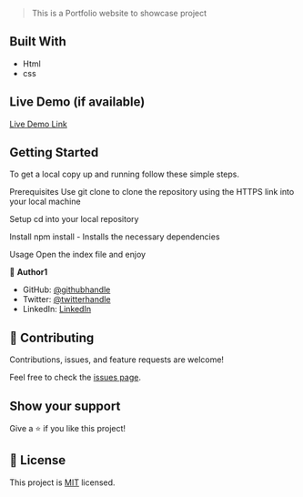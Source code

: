 
> This is a Portfolio website to showcase project



## Built With

- Html
- css


## Live Demo (if available)

[Live Demo Link](https://livedemo.com)


## Getting Started
To get a local copy up and running follow these simple steps.

Prerequisites
Use git clone to clone the repository using the HTTPS link into your local machine

Setup
cd into your local repository

Install
npm install - Installs the necessary dependencies

Usage
Open the index file and enjoy





👤 **Author1**


- GitHub: [@githubhandle]()
- Twitter: [@twitterhandle](https://twitter.com/SchoolsAfrikana)
- LinkedIn: [LinkedIn](https://www.linkedin.com/in/okonkwo-echezona-4b92181b0/)


## 🤝 Contributing

Contributions, issues, and feature requests are welcome!

Feel free to check the [issues page](../../issues/).



## Show your support

Give a ⭐️ if you like this project!



## 📝 License

This project is [MIT](./LICENSE) licensed.

